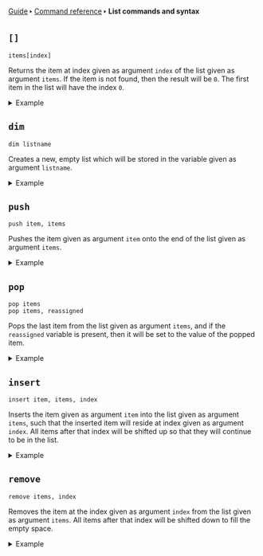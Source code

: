 [Guide](/index.md) 🢒 [Command reference](/reference/index.md) 🢒 **List commands and syntax**

## `[]`
```
items[index]
```

Returns the item at index given as argument `index` of the list given as argument `items`. If the item is not found, then the result will be `0`. The first item in the list will have the index `0`.

<details>
<summary>Example</summary>
<pre>
<code>10 dim items</code>
<code>20 for i=0 to 3</code>
<code>30 push i*2, items</code>
<code>40 next</code>
<code>50 print items[2]</code>
</pre>
</details>

## `dim`
```
dim listname
```

Creates a new, empty list which will be stored in the variable given as argument `listname`.

<details>
<summary>Example</summary>
<pre>
<code>10 dim items</code>
<code>20 print len(items) # Empty, so will be 0</code>
</pre>
</details>

## `push`
```
push item, items
```

Pushes the item given as argument `item` onto the end of the list given as argument `items`.

<details>
<summary>Example</summary>
<pre>
<code>10 dim alphabet</code>
<code>20 push "a", alphabet</code>
<code>30 push "b", alphabet</code>
<code>40 push "c", alphabet</code>
<code>50 print alphabet[1]</code>
</pre>
</details>

## `pop`
```
pop items
pop items, reassigned
```

Pops the last item from the list given as argument `items`, and if the `reassigned` variable is present, then it will be set to the value of the popped item.

<details>
<summary>Example</summary>
<pre>
<code>10 dim shopping</code>
<code>20 push "apple", shopping</code>
<code>30 push "banana", shopping</code>
<code>40 push "chocolate", shopping</code>
<code>50 pop shopping, bought</code>
<code>60 print "Bought "; bought</code>
</pre>
</details>

## `insert`
```
insert item, items, index
```

Inserts the item given as argument `item` into the list given as argument `items`, such that the inserted item will reside at index given as argument `index`. All items after that index will be shifted up so that they will continue to be in the list.

<details>
<summary>Example</summary>
<pre>
<code>10 dim shopping</code>
<code>20 push "apple", shopping</code>
<code>30 push "banana", shopping</code>
<code>40 push "chocolate", shopping</code>
<code>50 insert "pear", shopping, 1</code>
<code>60 print shopping</code>
</pre>
</details>

## `remove`
```
remove items, index
```

Removes the item at the index given as argument `index` from the list given as argument `items`. All items after that index will be shifted down to fill the empty space.

<details>
<summary>Example</summary>
<pre>
<code>10 dim shopping</code>
<code>20 push "apple", shopping</code>
<code>30 push "banana", shopping</code>
<code>40 push "chocolate", shopping</code>
<code>50 remove shopping, 1</code>
<code>60 print shopping</code>
</pre>
</details>

